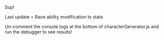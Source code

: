 Sup! 

Last update = Race ability modification to stats

Un-comment the console.logs at the bottom of characterGenerator.js and run the debugger to see results!